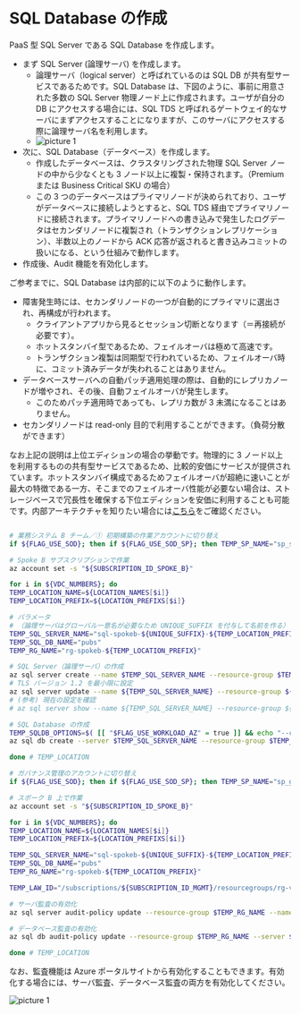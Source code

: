 # SQL Database の作成

PaaS 型 SQL Server である SQL Database を作成します。

- まず SQL Server (論理サーバ) を作成します。
  - 論理サーバ（logical server）と呼ばれているのは SQL DB が共有型サービスであるためです。SQL Database は、下図のように、事前に用意された多数の SQL Server 物理ノード上に作成されます。ユーザが自分の DB にアクセスする場合には、SQL TDS と呼ばれるゲートウェイ的なサーバにまずアクセスすることになりますが、このサーバにアクセスする際に論理サーバ名を利用します。
  - ![picture 1](./images/9b45296af122e2c802eb99894b844673b6180b3a8ba77afbaaa590dec669ca1c.png)  
- 次に、SQL Database（データベース）を作成します。
  - 作成したデータベースは、クラスタリングされた物理 SQL Server ノードの中から少なくとも 3 ノード以上に複製・保持されます。（Premium または Business Critical SKU の場合）
  - この 3 つのデータベースはプライマリノードが決められており、ユーザがデータベースに接続しようとすると、SQL TDS 経由でプライマリノードに接続されます。プライマリノードへの書き込みで発生したログデータはセカンダリノードに複製され（トランザクションレプリケーション）、半数以上のノードから ACK 応答が返されると書き込みコミットの扱いになる、という仕組みで動作します。
- 作成後、Audit 機能を有効化します。

ご参考までに、SQL Database は内部的に以下のように動作します。

- 障害発生時には、セカンダリノードの一つが自動的にプライマリに選出され、再構成が行われます。
  - クライアントアプリから見るとセッション切断となります（＝再接続が必要です）。
  - ホットスタンバイ型であるため、フェイルオーバは極めて高速です。
  - トランザクション複製は同期型で行われているため、フェイルオーバ時に、コミット済みデータが失われることはありません。
- データベースサーバへの自動パッチ適用処理の際は、自動的にレプリカノードが増やされ、その後、自動フェイルオーバが発生します。
  - このためパッチ適用時であっても、レプリカ数が 3 未満になることはありません。
- セカンダリノードは read-only 目的で利用することができます。（負荷分散ができます）

なお上記の説明は上位エディションの場合の挙動です。物理的に 3 ノード以上を利用するものの共有型サービスであるため、比較的安価にサービスが提供されています。ホットスタンバイ構成であるためフェイルオーバが超絶に速いことが最大の特徴である一方、そこまでのフェイルオーバ性能が必要ない場合は、ストレージベースで冗長性を確保する下位エディションを安価に利用することも可能です。内部アーキテクチャを知りたい場合には[こちら](https://learn.microsoft.com/ja-jp/azure/azure-sql/database/high-availability-sla?view=azuresql&tabs=azure-powershell)をご確認ください。

```bash

# 業務システム B チーム／① 初期構築の作業アカウントに切り替え
if ${FLAG_USE_SOD}; then if ${FLAG_USE_SOD_SP}; then TEMP_SP_NAME="sp_spokeb_dev"; az login --service-principal --username ${SP_APP_IDS[${TEMP_SP_NAME}]} --password '${SP_PWDS[${TEMP_SP_NAME}]}' --tenant ${PRIMARY_DOMAIN_NAME} --allow-no-subscriptions; else az account clear; az login -u "user_spokeb_dev@${PRIMARY_DOMAIN_NAME}" -p "${ADMIN_PASSWORD}"; fi; fi

# Spoke B サブスクリプションで作業
az account set -s "${SUBSCRIPTION_ID_SPOKE_B}"

for i in ${VDC_NUMBERS}; do
TEMP_LOCATION_NAME=${LOCATION_NAMES[$i]}
TEMP_LOCATION_PREFIX=${LOCATION_PREFIXS[$i]}

# パラメータ
# （論理サーバはグローバル一意名が必要なため UNIQUE_SUFFIX を付与して名前を作る）
TEMP_SQL_SERVER_NAME="sql-spokeb-${UNIQUE_SUFFIX}-${TEMP_LOCATION_PREFIX}"
TEMP_SQL_DB_NAME="pubs"
TEMP_RG_NAME="rg-spokeb-${TEMP_LOCATION_PREFIX}"

# SQL Server（論理サーバ）の作成
az sql server create --name $TEMP_SQL_SERVER_NAME --resource-group $TEMP_RG_NAME --location $TEMP_LOCATION_NAME --admin-user $ADMIN_USERNAME --admin-password $ADMIN_PASSWORD --enable-public-network false --restrict-outbound-network-access true
# TLS バージョン 1.2 を最小限に設定
az sql server update --name ${TEMP_SQL_SERVER_NAME} --resource-group ${TEMP_RG_NAME} --minimal-tls-version 1.2
# (参考) 現在の設定を確認
# az sql server show --name ${TEMP_SQL_SERVER_NAME} --resource-group ${TEMP_RG_NAME} --query "minimalTlsVersion"

# SQL Database の作成
TEMP_SQLDB_OPTIONS=$( [[ "$FLAG_USE_WORKLOAD_AZ" = true ]] && echo "--compute-model Serverless --edition GeneralPurpose --family Gen5 --capacity 1 --zone-redundant true --backup-storage-redundancy Geo" || echo "--edition Basic --capacity 5" )
az sql db create --server $TEMP_SQL_SERVER_NAME --resource-group $TEMP_RG_NAME --name $TEMP_SQL_DB_NAME $TEMP_SQLDB_OPTIONS

done # TEMP_LOCATION

# ガバナンス管理のアカウントに切り替え
if ${FLAG_USE_SOD}; then if ${FLAG_USE_SOD_SP}; then TEMP_SP_NAME="sp_gov_change"; az login --service-principal --username ${SP_APP_IDS[${TEMP_SP_NAME}]} --password '${SP_PWDS[${TEMP_SP_NAME}]}' --tenant ${PRIMARY_DOMAIN_NAME} --allow-no-subscriptions; else az account clear; az login -u "user_gov_change@${PRIMARY_DOMAIN_NAME}" -p "${ADMIN_PASSWORD}"; fi; fi

# スポーク B 上で作業
az account set -s "${SUBSCRIPTION_ID_SPOKE_B}"

for i in ${VDC_NUMBERS}; do
TEMP_LOCATION_NAME=${LOCATION_NAMES[$i]}
TEMP_LOCATION_PREFIX=${LOCATION_PREFIXS[$i]}

TEMP_SQL_SERVER_NAME="sql-spokeb-${UNIQUE_SUFFIX}-${TEMP_LOCATION_PREFIX}"
TEMP_SQL_DB_NAME="pubs"
TEMP_RG_NAME="rg-spokeb-${TEMP_LOCATION_PREFIX}"

TEMP_LAW_ID="/subscriptions/${SUBSCRIPTION_ID_MGMT}/resourcegroups/rg-vdc-${TEMP_LOCATION_PREFIX}/providers/microsoft.operationalinsights/workspaces/law-vdc-${TEMP_LOCATION_PREFIX}"

# サーバ監査の有効化
az sql server audit-policy update --resource-group $TEMP_RG_NAME --name $TEMP_SQL_SERVER_NAME --state Enabled --lats Enabled --lawri ${TEMP_LAW_ID}

# データベース監査の有効化
az sql db audit-policy update --resource-group $TEMP_RG_NAME --server $TEMP_SQL_SERVER_NAME --name $TEMP_SQL_DB_NAME --state Enabled --lats Enabled --lawri ${TEMP_LAW_ID}

done # TEMP_LOCATION

```

なお、監査機能は Azure ポータルサイトから有効化することもできます。有効化する場合には、サーバ監査、データベース監査の両方を有効化してください。

![picture 1](./images/7b96001ade7b42feab63d1920f433019a1bccb91752570cc761f1296547821a1.png)  
